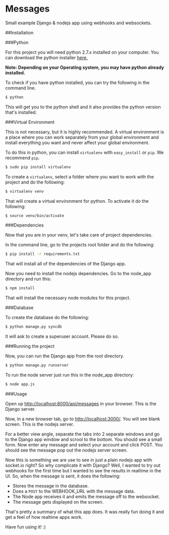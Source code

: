 Messages
========

Small example Django &amp; nodejs app using webhooks and websockets.

##Installation

###Python

For this project you will need python 2.7.x installed on your computer.
You can download the python installer [here.](https://www.python.org/downloads/)

**Note: Depending on your Operating system, you may have python already installed.**

To check if you have python installed, you can try the following in the command line.

```bash
$ python
```

This will get you to the python shell and it also provides the python version that's installed.

###Virtual Environment

This is not necessary, but it is highly recommended. A virtual environment is a place where
you can work separately from your global environment and install everything you want and never
affect your global environment.

To do this in python, you can install `virtualenv` with `easy_install` or `pip`. We recommend `pip`.

```bash
$ sudo pip install virtualenv
```

To create a `virtualenv`, select a folder where you want to work with the project and do the following:
 
```bash
$ virtualenv venv
```

That will create a virtual environment for python. To activate it do the following:

```bash
$ source venv/bin/activate
```

###Dependencies

Now that you are in your venv, let's take care of project dependencies.

In the command line, go to the projects root folder and do the following:

```bash
$ pip install -r requirements.txt
```

That will install all of the dependencies of the Django app.

Now you need to install the nodejs dependencies. Go to the node_app directory and run this:

```bash
$ npm install
```

That will install the necessary node modules for this project.

###Database

To create the database do the following:

```bash
$ python manage.py syncdb
```

It will ask to create a superuser account. Please do so.

###Running the project

Now, you can run the Django app from the root directory.

```bash
$ python manage.py runserver
```

To run the node server just run this in the node_app directory:

```bash
$ node app.js
```

###Usage

Open up [http://localhost:8000/api/messages](http://localhost:8000/api/messages) in your browser. This is the Django server.

Now, in a new browser tab, go to [http://localhost:3000/](http://localhost:3000/). You will see blank screen. This is the nodejs server.

For a better view angle, separate the tabs into 2 separate windows and go to the Django app window and scrool to the bottom.
You should see a small form. Now enter any message and select your account and click POST. You should see the message pop out the nodejs server screen.

Now this is something we are use to see in just a plain nodejs app with socket.io right? So why complicate it with Django?
Well, I wanted to try out webhooks for the first time but I wanted to see the results in realtime in the UI. So, when the message is sent, it does the following:

- Stores the message in the database.
- Does a `POST` to the WEBHOOK_URL with the message data.
- The Node app receives it and emits the message off to the websocket.
- The message gets displayed on the screen.

That's pretty a summary of what this app does. It was really fun doing it and get a feel of how realtime apps work.

Have fun using it! :)
